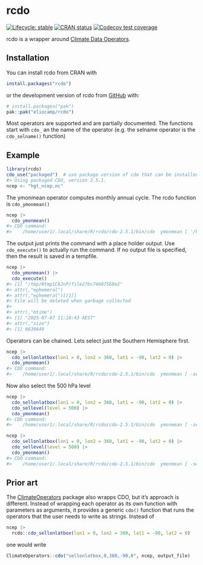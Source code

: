
<!-- README.md is generated from README.Rmd. Please edit that file -->

# rcdo

<!-- badges: start -->

[![Lifecycle:
stable](https://img.shields.io/badge/lifecycle-stable-brightgreen.svg)](https://lifecycle.r-lib.org/articles/stages.html#stable)
[![CRAN
status](https://www.r-pkg.org/badges/version/rcdo)](https://CRAN.R-project.org/package=rcdo)
[![Codecov test
coverage](https://codecov.io/gh/eliocamp/rcdo/graph/badge.svg)](https://app.codecov.io/gh/eliocamp/rcdo)
<!-- badges: end -->

rcdo is a wrapper around [Climate Data
Operators](https://code.mpimet.mpg.de/projects/cdo).

## Installation

You can install rcdo from CRAN with

``` r
install.packages("rcdo")
```

or the development version of rcdo from [GitHub](https://github.com/)
with:

``` r
# install.packages("pak")
pak::pak("eliocamp/rcdo")
```

Most operators are supported and are partially documented. The functions
start with `cdo_` an the name of the operator (e.g. the selname operator
is the `cdo_selname()` function)

## Example

``` r
library(rcdo)
cdo_use("packaged")  # use package version of cdo that can be installed with `cdo_install()`. 
#> Using packaged CDO, version 2.5.1.
ncep <- "hgt_ncep.nc"
```

The ymonmean operator computes monthly annual cycle. The rcdo function
is `cdo_ymonmean()`

``` r
ncep |> 
  cdo_ymonmean() 
#> CDO command:
#>    /home/user1/.local/share/R/rcdo/cdo-2.5.1/bin/cdo  ymonmean [ '/home/user1/Documents/r-packages/rcdo/hgt_ncep.nc' ] {{output}}
```

The output just prints the command with a place holder output. Use
`cdo_execute()` to actually run the command. If no output file is
specified, then the result is saved in a tempfile.

``` r
ncep |> 
  cdo_ymonmean() |> 
  cdo_execute()
#> [1] "/tmp/Rtmp1CbJnP/file27bc746075b8e2"
#> attr(,"ephemeral")
#> attr(,"ephemeral")[[1]]
#> File will be deleted when garbage collected
#> 
#> attr(,"mtime")
#> [1] "2025-07-07 11:18:43 AEST"
#> attr(,"size")
#> [1] 8630649
```

Operators can be chained. Lets select just the Southern Hemisphere
first.

``` r
ncep |> 
  cdo_sellonlatbox(lon1 = 0, lon2 = 360, lat1 = -90, lat2 = 0) |> 
  cdo_ymonmean() 
#> CDO command:
#>    /home/user1/.local/share/R/rcdo/cdo-2.5.1/bin/cdo  ymonmean [ -sellonlatbox,0,360,-90,0 [ '/home/user1/Documents/r-packages/rcdo/hgt_ncep.nc' ] ] {{output}}
```

Now also select the 500 hPa level

``` r
ncep |> 
  cdo_sellonlatbox(lon1 = 0, lon2 = 360, lat1 = -90, lat2 = 0) |> 
  cdo_sellevel(level = 500) |> 
  cdo_ymonmean() 
#> CDO command:
#>    /home/user1/.local/share/R/rcdo/cdo-2.5.1/bin/cdo  ymonmean [ -sellevel,500 [ -sellonlatbox,0,360,-90,0 [ '/home/user1/Documents/r-packages/rcdo/hgt_ncep.nc' ] ] ] {{output}}
```

``` r
ncep |> 
  cdo_sellonlatbox(lon1 = 0, lon2 = 360, lat1 = -90, lat2 = 0) |> 
  cdo_sellevel(level = 500) |> 
  cdo_ymonmean() 
#> CDO command:
#>    /home/user1/.local/share/R/rcdo/cdo-2.5.1/bin/cdo  ymonmean [ -sellevel,500 [ -sellonlatbox,0,360,-90,0 [ '/home/user1/Documents/r-packages/rcdo/hgt_ncep.nc' ] ] ] {{output}}
```

## Prior art

The
[ClimateOperators](https://github.com/markpayneatwork/ClimateOperators)
package also wrapps CDO, but it’s approach is different. Instead of
wrapping each operator as its own function with parameters as arguments,
it provides a generic `cdo()` function that runs the operators that the
user needs to write as strings. Instead of

``` r
ncep |> 
  rcdo::cdo_sellonlatbox(lon1 = 0, lon2 = 360, lat1 = -90, lat2 = 0) 
```

one would write

``` r
ClimateOperators::cdo("sellonlatbox,0,360,-90,0", ncep, output_file)
```
